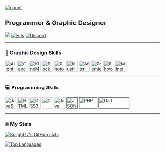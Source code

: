 <a href="#">
    <img alt="count" src="https://github.com/SolightzZ/SolightzZ/blob/main/7_C7178FE.gif"/>
</a>

## Programmer & Graphic Designer
![](https://komarev.com/ghpvc/?username=SolightzZ&label=PROFILE+VIEWS)
[![Hits](https://hits.seeyoufarm.com/api/count/incr/badge.svg?url=https%3A%2F%2Fgithub.com%2FSolightzZ%2FProject_UHC_RUN&count_bg=%2369D01A&title_bg=%23555555&icon=ello.svg&icon_color=%23E7E7E7&title=hits&edge_flat=false)](https://hits.seeyoufarm.com)
[![Discord](https://badgen.net/discord/members/gtqfbmvTJK?icon=discord&label=Discord&list=what)](https://discord.gg/gtqfbmvTJK)

---

### 🎨 Graphic Design Skills
<p>
    <a href="#" target="_blank" rel="noreferrer"><img src="https://play-lh.googleusercontent.com/OU0BlP8C9-V7ECl2crma7B48nzDbK7liSLjn0j_fpTlyWG6qyEE-mw_KFZ9aOXF0a3w=w240-h480-rw" width="36" height="36" alt="Alight Motion" /></a>
    <a href="www.capcut.com" target="_blank" rel="noreferrer"><img src="https://lf16-web-buz.capcut.com/obj/capcut-web-buz-sg/ies/lvweb_os_monorepo/platformSSR/d6b9a2694351b831-264.png" width="36" height="36" alt="Capcut" /></a>
    <a href="https://play.google.com/store/apps/details?id=com.nexstreaming.app.kinemasterfree&hl=th" target="_blank" rel="noreferrer"><img src="https://play-lh.googleusercontent.com/Jaw57u6LQJNeqKfjJER9MM5On66ZXopBk3rrShag1BBZrX6cZdxxIMGf8nYA_Av0meA=s48-rw" width="36" height="36" alt="KineMaster" /></a>
    <a href="https://www.blockbench.net/" target="_blank" rel="noreferrer"><img src="https://github.com/JannisX11/blockbench/blob/master/icon.png" width="36" height="36" alt="Blockbench" /></a>
    <a href="https://www.adobe.com/uk/products/photoshop.html" target="_blank" rel="noreferrer"><img src="https://www.adobe.com/cc-shared/assets/img/product-icons/svg/photoshop.svg" width="36" height="36" alt="Photoshop" /></a>
    <a href="https://www.adobe.com/uk/products/illustrator.html" target="_blank" rel="noreferrer"><img src="https://www.adobe.com/cc-shared/assets/img/product-icons/svg/illustrator.svg" width="36" height="36" alt="Illustrator" /></a>
    <a href="https://www.adobe.com/uk/products/aftereffects.html" target="_blank" rel="noreferrer"><img src="https://www.adobe.com/cc-shared/assets/img/product-icons/svg/after-effects.svg" width="36" height="36" alt="After Effects" /></a>
    <a href="https://www.adobe.com/uk/products/premiere.html" target="_blank" rel="noreferrer"><img src="https://www.adobe.com/cc-shared/assets/img/product-icons/svg/premiere-pro.svg" width="36" height="36" alt="Premiere Pro" /></a>
    <a href="https://www.photopea.com/" target="_blank" rel="noreferrer"><img src="https://styles.redditmedia.com/t5_3gshh/styles/communityIcon_8jb0t9ym80q31.png" width="36" height="36" alt="Photopea" /></a>
    <a href="https://www.mineimator.com/" target="_blank" rel="noreferrer"><img src="https://pbs.twimg.com/profile_images/1429934230776262657/1xRY_OFK_400x400.jpg" width="36" height="36" alt="Mineimator" /></a>
</p>

---

### 💻 Programming Skills
<p align="left">
    <a href="https://developer.mozilla.org/en-US/docs/Web/JavaScript" target="_blank" rel="noreferrer"><img src="https://raw.githubusercontent.com/danielcranney/readme-generator/main/public/icons/skills/javascript-colored.svg" width="36" height="36" alt="JavaScript" /></a>
    <a href="https://developer.mozilla.org/en-US/docs/Glossary/HTML5" target="_blank" rel="noreferrer"><img src="https://raw.githubusercontent.com/danielcranney/readme-generator/main/public/icons/skills/html5-colored.svg" width="36" height="36" alt="HTML5" /></a>
    <a href="https://www.w3.org/TR/CSS/#css" target="_blank" rel="noreferrer"><img src="https://raw.githubusercontent.com/danielcranney/readme-generator/main/public/icons/skills/css3-colored.svg" width="36" height="36" alt="CSS3" /></a>
    <a href="https://docs.microsoft.com/en-us/cpp/?view=msvc-170" target="_blank" rel="noreferrer"><img src="https://raw.githubusercontent.com/danielcranney/readme-generator/main/public/icons/skills/c-colored.svg" width="36" height="36" alt="C" /></a>
    <a href="https://www.oracle.com/java/" target="_blank" rel="noreferrer"><img src="https://raw.githubusercontent.com/danielcranney/readme-generator/main/public/icons/skills/java-colored.svg" width="36" height="36" alt="Java" /></a>
    <a href="" target="_blank" rel="noreferrer"><img src="https://upload.wikimedia.org/wikipedia/commons/c/c9/JSON_vector_logo.svg" width="36" height="36" alt="JSON" /></a>
    <a href="" target="_blank" rel="noreferrer"><img src="https://upload.wikimedia.org/wikipedia/commons/thumb/2/27/PHP-logo.svg/182px-PHP-logo.svg.png" width="60" height="36" alt="PHP" /></a>
    <a href="" target="_blank" rel="noreferrer"><img src="https://upload.wikimedia.org/wikipedia/commons/f/fe/Dart_programming_language_logo.svg" width="100" height="36" alt="Dart" /></a>
</p>

---
### :fire: My Stats

<p>
    <a href="http://www.github.com/SolightzZ">
        <img src="https://github-readme-stats.vercel.app/api?username=SolightzZ&show_icons=true&hide=&count_private=true&title_color=a855f7&text_color=a855f7&icon_color=a855f7&bg_color=181824&hide_border=true&show_icons=true" alt="SolightzZ's GitHub stats" />
    </a>
</p>

<p>
    <a href="https://github.com/SolightzZ">
        <img src="https://github-readme-stats.vercel.app/api/top-langs/?username=SolightzZ&langs_count=10&title_color=a855f7&text_color=a855f7&icon_color=a855f7&bg_color=181824&hide_border=true&locale=en&custom_title=Top%20Languages" alt="Top Languages" />
    </a>
</p>
